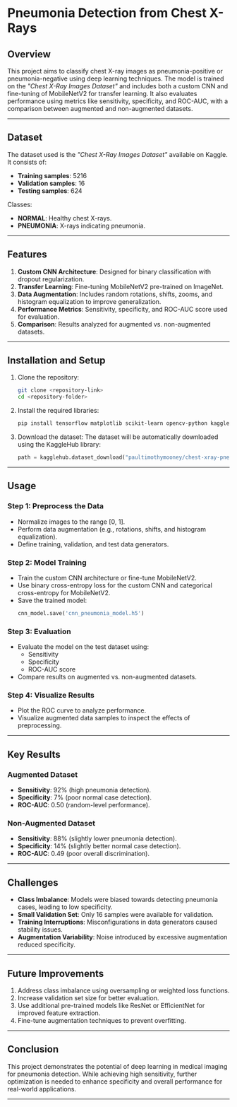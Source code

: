 # **Pneumonia Detection from Chest X-Rays**

## **Overview**
This project aims to classify chest X-ray images as pneumonia-positive or pneumonia-negative using deep learning techniques. The model is trained on the *"Chest X-Ray Images Dataset"* and includes both a custom CNN and fine-tuning of MobileNetV2 for transfer learning. It also evaluates performance using metrics like sensitivity, specificity, and ROC-AUC, with a comparison between augmented and non-augmented datasets.

---

## **Dataset**
The dataset used is the *"Chest X-Ray Images Dataset"* available on Kaggle. It consists of:
- **Training samples**: 5216
- **Validation samples**: 16
- **Testing samples**: 624

Classes:
- **NORMAL**: Healthy chest X-rays.
- **PNEUMONIA**: X-rays indicating pneumonia.

---

## **Features**
1. **Custom CNN Architecture**: Designed for binary classification with dropout regularization.
2. **Transfer Learning**: Fine-tuning MobileNetV2 pre-trained on ImageNet.
3. **Data Augmentation**: Includes random rotations, shifts, zooms, and histogram equalization to improve generalization.
4. **Performance Metrics**: Sensitivity, specificity, and ROC-AUC score used for evaluation.
5. **Comparison**: Results analyzed for augmented vs. non-augmented datasets.

---

## **Installation and Setup**

1. Clone the repository:
   ```bash
   git clone <repository-link>
   cd <repository-folder>
   ```

2. Install the required libraries:
   ```bash
   pip install tensorflow matplotlib scikit-learn opencv-python kagglehub
   ```

3. Download the dataset:
   The dataset will be automatically downloaded using the KaggleHub library:
   ```python
   path = kagglehub.dataset_download("paultimothymooney/chest-xray-pneumonia")
   ```

---

## **Usage**

### **Step 1: Preprocess the Data**
- Normalize images to the range [0, 1].
- Perform data augmentation (e.g., rotations, shifts, and histogram equalization).
- Define training, validation, and test data generators.

### **Step 2: Model Training**
- Train the custom CNN architecture or fine-tune MobileNetV2.
- Use binary cross-entropy loss for the custom CNN and categorical cross-entropy for MobileNetV2.
- Save the trained model:
   ```python
   cnn_model.save('cnn_pneumonia_model.h5')
   ```

### **Step 3: Evaluation**
- Evaluate the model on the test dataset using:
  - Sensitivity
  - Specificity
  - ROC-AUC score
- Compare results on augmented vs. non-augmented datasets.

### **Step 4: Visualize Results**
- Plot the ROC curve to analyze performance.
- Visualize augmented data samples to inspect the effects of preprocessing.

---

## **Key Results**

### **Augmented Dataset**
- **Sensitivity**: 92% (high pneumonia detection).
- **Specificity**: 7% (poor normal case detection).
- **ROC-AUC**: 0.50 (random-level performance).

### **Non-Augmented Dataset**
- **Sensitivity**: 88% (slightly lower pneumonia detection).
- **Specificity**: 14% (slightly better normal case detection).
- **ROC-AUC**: 0.49 (poor overall discrimination).

---

## **Challenges**
- **Class Imbalance**: Models were biased towards detecting pneumonia cases, leading to low specificity.
- **Small Validation Set**: Only 16 samples were available for validation.
- **Training Interruptions**: Misconfigurations in data generators caused stability issues.
- **Augmentation Variability**: Noise introduced by excessive augmentation reduced specificity.

---

## **Future Improvements**
1. Address class imbalance using oversampling or weighted loss functions.
2. Increase validation set size for better evaluation.
3. Use additional pre-trained models like ResNet or EfficientNet for improved feature extraction.
4. Fine-tune augmentation techniques to prevent overfitting.

---

## **Conclusion**
This project demonstrates the potential of deep learning in medical imaging for pneumonia detection. While achieving high sensitivity, further optimization is needed to enhance specificity and overall performance for real-world applications.

---
